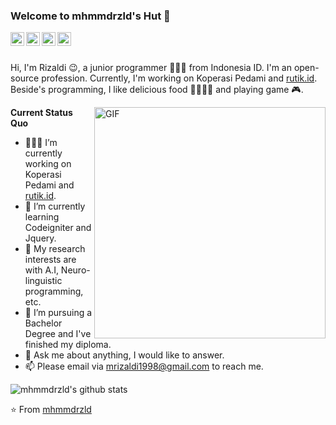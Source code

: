 ### Welcome to mhmmdrzld's Hut 👋

<a href="https://twitter.com/mhmmdrzld">
  <img align="left" alt="twitter" width="22px" src="https://cdn.jsdelivr.net/npm/simple-icons@3.1.0/icons/twitter.svg" />
</a>
<a href="https://www.linkedin.com/in/mhmmdrzld/">
  <img align="left" alt="LinkedIn" width="22px" src="https://cdn.jsdelivr.net/npm/simple-icons@3.1.0/icons/linkedin.svg" />
</a>
<a href="mailto:mrizaldi1998@gmail.com">
  <img align="left" alt="Gmail" width="22px" src="https://cdn.jsdelivr.net/npm/simple-icons@3.1.0/icons/gmail.svg" />
</a>
<a href="https://www.facebook.com/masihkurus/">
  <img align="left" alt="Facebook" width="22px" src="https://cdn.jsdelivr.net/npm/simple-icons@3.1.0/icons/facebook.svg" />
</a>


<br />
<br />

Hi, I'm Rizaldi 😉, a junior programmer 👨🏻‍💻 from Indonesia ID. I'm an open-source profession. Currently, I'm working on Koperasi Pedami and [rutik.id](https://github.com/rutikproject). Beside's programming, I like delicious food 🥗🥩🌮🍣 and playing game 🎮.

  <img align="right" alt="GIF"  width="370px" src="https://media.giphy.com/media/iIqmM5tTjmpOB9mpbn/giphy.gif" />

**Current Status Quo**

- 👨🏻‍💻 I’m currently working on Koperasi Pedami and [rutik.id](https://github.com/rutikproject).
- 🌱 I’m currently learning Codeigniter and Jquery.
- 🤔 My research interests are with A.I, Neuro-linguistic programming, etc.
- 💼 I’m pursuing a Bachelor Degree and I've finished my diploma.
- 💬 Ask me about anything, I would like to answer.
- 📫 Please email via mrizaldi1998@gmail.com to reach me.

![mhmmdrzld's github stats](https://github-readme-stats.vercel.app/api?username=mhmmdrzld&show_icons=true&hide_border=true)

⭐️ From [mhmmdrzld](https://github.com/mhmmdrzld)

